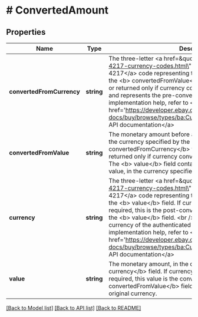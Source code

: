 # # ConvertedAmount

## Properties

Name | Type | Description | Notes
------------ | ------------- | ------------- | -------------
**convertedFromCurrency** | **string** | The three-letter &lt;a href&#x3D;\&quot;https://www.iso.org/iso-4217-currency-codes.html\&quot; target&#x3D;\&quot;_blank\&quot;&gt;ISO 4217&lt;/a&gt; code representing the currency of the amount in the &lt;b&gt; convertedFromValue&lt;/b&gt; field. This value is required or returned only if currency conversion/localization is required, and represents the pre-conversion currency. For implementation help, refer to &lt;a href&#x3D;&#39;https://developer.ebay.com/api-docs/buy/browse/types/ba:CurrencyCodeEnum&#39;&gt;eBay API documentation&lt;/a&gt; | [optional]
**convertedFromValue** | **string** | The monetary amount before any conversion is performed, in the currency specified by the &lt;b&gt; convertedFromCurrency&lt;/b&gt; field. This value is required or returned only if currency conversion/localization is required. The &lt;b&gt; value&lt;/b&gt; field contains the converted amount of this value, in the currency specified by the &lt;b&gt; currency&lt;/b&gt; field. | [optional]
**currency** | **string** | The three-letter &lt;a href&#x3D;\&quot;https://www.iso.org/iso-4217-currency-codes.html\&quot; target&#x3D;\&quot;_blank\&quot;&gt;ISO 4217&lt;/a&gt; code representing the currency of the amount in the &lt;b&gt; value&lt;/b&gt; field. If currency conversion/localization is required, this is the post-conversion currency of the amount in the &lt;b&gt; value&lt;/b&gt; field.   &lt;br /&gt;&lt;br /&gt;&lt;b&gt; Default:&lt;/b&gt; The currency of the authenticated user&#39;s country. For implementation help, refer to &lt;a href&#x3D;&#39;https://developer.ebay.com/api-docs/buy/browse/types/ba:CurrencyCodeEnum&#39;&gt;eBay API documentation&lt;/a&gt; | [optional]
**value** | **string** | The monetary amount, in the currency specified by the &lt;b&gt; currency&lt;/b&gt; field. If currency conversion/localization is required, this value is the converted amount, and the &lt;b&gt; convertedFromValue&lt;/b&gt; field contains the amount in the original currency. | [optional]

[[Back to Model list]](../../README.md#models) [[Back to API list]](../../README.md#endpoints) [[Back to README]](../../README.md)
